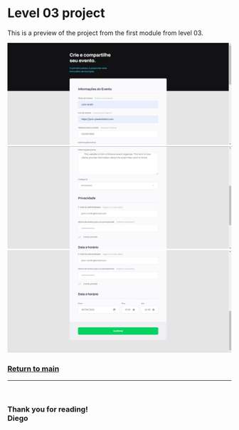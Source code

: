 # **Level 03 project**

This is a preview of the project from the first module from level 03.
<br>

![preview01](./images/preview-part01.png)
![preview02](./images/preview-part02.png)
![preview03](./images/preview-part03.png)
<br>

### [Return to main](../)

---
<br>

### **Thank you for reading!**<br/>Diego